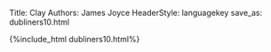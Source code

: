 Title: Clay
Authors: James Joyce
HeaderStyle: languagekey
save_as: dubliners10.html

{%include_html dubliners10.html%}

